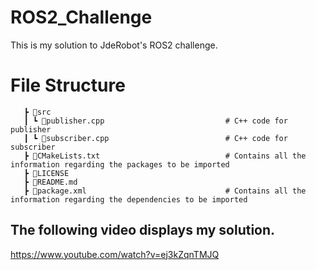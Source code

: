 # ROS2_Challenge
This is my solution to JdeRobot's ROS2 challenge.

# File Structure 

```
   ┣ 📂src
   ┃ ┗ 📜publisher.cpp                           # C++ code for publisher
   ┃ ┗ 📜subscriber.cpp                          # C++ code for subscriber
   ┣ 📜CMakeLists.txt                            # Contains all the information regarding the packages to be imported
   ┣ 📜LICENSE
   ┣ 📜README.md
   ┣ 📜package.xml                               # Contains all the information regarding the dependencies to be imported
```  
## The following video displays my solution.

https://www.youtube.com/watch?v=ej3kZqnTMJQ
